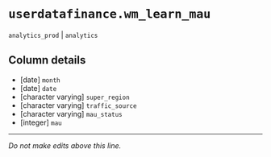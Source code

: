 # `userdatafinance.wm_learn_mau`
`analytics_prod` | `analytics`

## Column details
* [date]      `month`
* [date]      `date`
* [character varying] `super_region`
* [character varying] `traffic_source`
* [character varying] `mau_status`
* [integer]   `mau`

-------------------------------------------------------------------------------
*Do not make edits above this line.*
